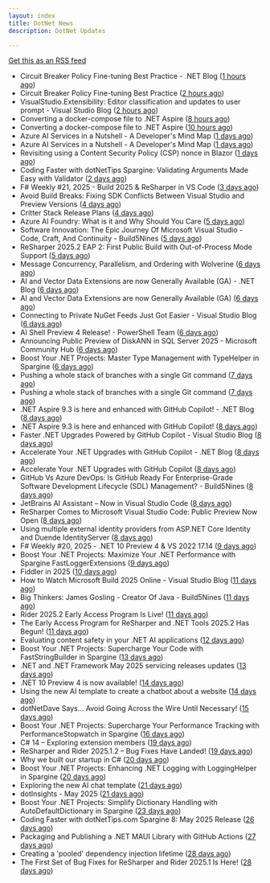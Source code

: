 ```yaml
---
layout: index
title: DotNet News
description: DotNet Updates

---
```


[Get this as an RSS feed](/dotnet.rss)

<!-- news_marker starts -->
- Circuit Breaker Policy Fine-tuning Best Practice - .NET Blog ([1 hours ago](https://dotnetkicks.com/r/721315?url=https://devblogs.microsoft.com/dotnet/circuit-breaker-policy-finetuning-best-practice/))
- Circuit Breaker Policy Fine-tuning Best Practice ([2 hours ago](https://devblogs.microsoft.com/dotnet/circuit-breaker-policy-finetuning-best-practice/))
- VisualStudio.Extensibility: Editor classification and updates to user prompt - Visual Studio Blog ([2 hours ago](https://dotnetkicks.com/r/721309?url=https://devblogs.microsoft.com/visualstudio/visualstudio-extensibility-editor-classification-and-updates-to-user-prompt/))
- Converting a docker-compose file to .NET Aspire ([8 hours ago](https://dotnetkicks.com/r/721257?url=https://andrewlock.net/converting-a-docker-compose-file-to-aspire/))
- Converting a docker-compose file to .NET Aspire ([10 hours ago](https://andrewlock.net/converting-a-docker-compose-file-to-aspire/))
- Azure AI Services in a Nutshell - A Developer's Mind Map ([1 days ago](https://dotnetkicks.com/r/721134?url=https://dailydotnettips.com/azure-ai-services-in-a-nutshell-a-developers-mind-map/))
- Azure AI Services in a Nutshell - A Developer's Mind Map ([1 days ago](https://dotnetkicks.com/r/721130?url=https://dailydotnettips.com/azure-ai-services-in-a-nutshell-a-developers-mind-map/))
- Revisiting using a Content Security Policy (CSP) nonce in Blazor ([1 days ago](https://dotnetkicks.com/r/721107?url=https://damienbod.com/2025/05/26/revisiting-using-a-content-security-policy-csp-nonce-in-blazor/))
- Coding Faster with dotNetTips Spargine: Validating Arguments Made Easy with Validator ([2 days ago](https://dotnettips.wordpress.com/2025/05/25/coding-faster-with-dotnettips-spargine-validating-arguments-made-easy-with-validator/))
- F# Weekly #21, 2025 - Build 2025 &amp; ReSharper in VS Code ([3 days ago](https://dotnetkicks.com/r/721063?url=https://sergeytihon.com/2025/05/24/f-weekly-21-2025-build-2025-resharper-in-vs-code/))
- Avoid Build Breaks: Fixing SDK Conflicts Between Visual Studio and Preview Versions ([4 days ago](https://dotnettips.wordpress.com/2025/05/23/avoid-build-breaks-fixing-sdk-conflicts-between-visual-studio-and-preview-versions/))
- Critter Stack Release Plans ([4 days ago](https://dotnetkicks.com/r/720986?url=https://jeremydmiller.com/2025/05/22/critter-stack-release-plans/))
- Azure AI Foundry: What is it and Why Should You Care ([5 days ago](https://dotnetkicks.com/r/720812?url=https://www.mobilize.net/blog/azure-ai-foundry-what-is-it-and-why-should-you-care?utm_source=DNK-720812&utm_medium=DNK-720812&utm_content=DNK-720812&utm_campaign=DNK-720812))
- Software Innovation: The Epic Journey Of Microsoft Visual Studio - Code, Craft, And Continuity  -  Build5Nines ([5 days ago](https://dotnetkicks.com/r/720896?url=https://build5nines.com/software-innovation-the-epic-journey-of-microsoft-visual-studio-code-craft-and-continuity/))
- ReSharper 2025.2 EAP 2: First Public Build with Out-of-Process Mode Support ([5 days ago](https://blog.jetbrains.com/dotnet/2025/05/22/resharper-2025-2-eap-2-oop-mode/))
- Message Concurrency, Parallelism, and Ordering with Wolverine ([6 days ago](https://dotnetkicks.com/r/720795?url=https://jeremydmiller.com/2025/05/21/message-concurrency-parallelism-and-ordering-with-wolverine/))
- AI and Vector Data Extensions are now Generally Available (GA) - .NET Blog ([6 days ago](https://dotnetkicks.com/r/720759?url=https://devblogs.microsoft.com/dotnet/ai-vector-data-dotnet-extensions-ga/))
- AI and Vector Data Extensions are now Generally Available (GA) ([6 days ago](https://devblogs.microsoft.com/dotnet/ai-vector-data-dotnet-extensions-ga/))
- Connecting to Private NuGet Feeds Just Got Easier - Visual Studio Blog ([6 days ago](https://dotnetkicks.com/r/720743?url=https://devblogs.microsoft.com/visualstudio/connecting-to-private-nuget-feeds-just-got-easier/))
- AI Shell Preview 4 Release! - PowerShell Team ([6 days ago](https://dotnetkicks.com/r/720721?url=https://devblogs.microsoft.com/powershell/preview-4-ai-shell/))
- Announcing Public Preview of DiskANN in SQL Server 2025  -  Microsoft Community Hub ([6 days ago](https://dotnetkicks.com/r/720709?url=https://techcommunity.microsoft.com/blog/sqlserver/announcing-public-preview-of-diskann-in-sql-server-2025/4414683))
- Boost Your .NET Projects: Master Type Management with TypeHelper in Spargine ([6 days ago](https://dotnettips.wordpress.com/2025/05/21/boost-your-net-projects-master-type-management-with-typehelper-in-spargine/))
- Pushing a whole stack of branches with a single Git command ([7 days ago](https://dotnetkicks.com/r/720595?url=https://andrewlock.net/pushing-a-whole-stack-of-branches-with-a-single-git-command/))
- Pushing a whole stack of branches with a single Git command ([7 days ago](https://andrewlock.net/pushing-a-whole-stack-of-branches-with-a-single-git-command/))
- .NET Aspire 9.3 is here and enhanced with GitHub Copilot! - .NET Blog ([8 days ago](https://dotnetkicks.com/r/720470?url=https://devblogs.microsoft.com/dotnet/introducing-dotnet-aspire-93/))
- .NET Aspire 9.3 is here and enhanced with GitHub Copilot! ([8 days ago](https://devblogs.microsoft.com/dotnet/introducing-dotnet-aspire-93/))
- Faster .NET Upgrades Powered by GitHub Copilot - Visual Studio Blog ([8 days ago](https://dotnetkicks.com/r/720443?url=https://devblogs.microsoft.com/visualstudio/faster-net-upgrades-powered-by-github-copilot/))
- Accelerate Your .NET Upgrades with GitHub Copilot - .NET Blog ([8 days ago](https://dotnetkicks.com/r/720428?url=https://devblogs.microsoft.com/dotnet/github-copilot-upgrade-dotnet/))
- Accelerate Your .NET Upgrades with GitHub Copilot ([8 days ago](https://devblogs.microsoft.com/dotnet/github-copilot-upgrade-dotnet/))
- GitHub Vs Azure DevOps: Is GitHub Ready For Enterprise-Grade Software Development Lifecycle (SDL) Management?  -  Build5Nines ([8 days ago](https://dotnetkicks.com/r/720381?url=https://build5nines.com/github-vs-azure-devops-is-github-ready-for-enterprise-grade-software-development-lifecycle-sdl-management/))
- JetBrains AI Assistant – Now in Visual Studio Code ([8 days ago](https://blog.jetbrains.com/ai/2025/05/jetbrains-ai-assistant-now-in-visual-studio-code/))
- ReSharper Comes to Microsoft Visual Studio Code: Public Preview Now Open ([8 days ago](https://blog.jetbrains.com/dotnet/2025/05/19/resharper-comes-to-microsoft-visual-studio-code/))
- Using multiple external identity providers from ASP.NET Core Identity and Duende IdentityServer ([8 days ago](https://dotnetkicks.com/r/720373?url=https://damienbod.com/2025/05/19/using-multiple-external-identity-providers-from-asp-net-core-identity-and-duende-identityserver/))
- F# Weekly #20, 2025 - .NET 10 Preview 4 &amp; VS 2022 17.14 ([9 days ago](https://dotnetkicks.com/r/720302?url=https://sergeytihon.com/2025/05/17/f-weekly-20-2025-net-10-preview-4-vs-2022-17-14/))
- Boost Your .NET Projects: Maximize Your .NET Performance with Spargine FastLoggerExtensions ([9 days ago](https://dotnettips.wordpress.com/2025/05/18/boost-your-net-projects-maximize-your-net-performance-with-spargine-fastloggerextensions/))
- Fiddler in 2025 ([10 days ago](https://dotnetkicks.com/r/720271?url=https://textslashplain.com/2025/05/16/fiddler-in-2025/))
- How to Watch Microsoft Build 2025 Online - Visual Studio Blog ([11 days ago](https://dotnetkicks.com/r/720228?url=https://devblogs.microsoft.com/visualstudio/how-to-watch-microsoft-build-2025-online/))
- Big Thinkers: James Gosling - Creator Of Java  -  Build5Nines ([11 days ago](https://dotnetkicks.com/r/720174?url=https://build5nines.com/big-thinkers-james-gosling-creator-of-java/))
- Rider 2025.2 Early Access Program Is Live! ([11 days ago](https://blog.jetbrains.com/dotnet/2025/05/16/rider-2025-2-eap-1/))
- The Early Access Program for ReSharper and .NET Tools 2025.2 Has Begun! ([11 days ago](https://blog.jetbrains.com/dotnet/2025/05/16/resharper-2025-2-eap-1/))
- Evaluating content safety in your .NET AI applications ([12 days ago](https://devblogs.microsoft.com/dotnet/evaluating-ai-content-safety/))
- Boost Your .NET Projects: Supercharge Your Code with FastStringBuilder in Spargine ([13 days ago](https://dotnettips.wordpress.com/2025/05/14/boost-your-net-projects-supercharge-your-code-with-faststringbuilder-in-spargine/))
- .NET and .NET Framework May 2025 servicing releases updates ([13 days ago](https://devblogs.microsoft.com/dotnet/dotnet-and-dotnet-framework-may-2025-servicing-updates/))
- .NET 10 Preview 4 is now available! ([14 days ago](https://devblogs.microsoft.com/dotnet/dotnet-10-preview-4/))
- Using the new AI template to create a chatbot about a website ([14 days ago](https://andrewlock.net/using-the-new-ai-template-to-create-a-chatbot-about-a-website/))
- dotNetDave Says… Avoid Going Across the Wire Until Necessary! ([15 days ago](https://dotnettips.wordpress.com/2025/05/12/dotnetdave-says-avoid-going-across-the-wire-until-necessary/))
- Boost Your .NET Projects: Supercharge Your Performance Tracking with PerformanceStopwatch in Spargine ([16 days ago](https://dotnettips.wordpress.com/2025/05/11/boost-your-net-projects-supercharge-your-performance-tracking-with-performancestopwatch/))
- C# 14 – Exploring extension members ([19 days ago](https://devblogs.microsoft.com/dotnet/csharp-exploring-extension-members/))
- ReSharper and Rider 2025.1.2 – Bug Fixes Have Landed! ([19 days ago](https://blog.jetbrains.com/dotnet/2025/05/08/resharper-rider-2025-1-2-bug-fix/))
- Why we built our startup in C# ([20 days ago](https://devblogs.microsoft.com/dotnet/why-we-built-our-startup-in-csharp/))
- Boost Your .NET Projects: Enhancing .NET Logging with LoggingHelper in Spargine ([20 days ago](https://dotnettips.wordpress.com/2025/05/07/boost-your-net-projects-enhancing-net-logging-with-logginghelper-in-spargine/))
- Exploring the new AI chat template ([21 days ago](https://andrewlock.net/exploring-the-new-ai-chat-template/))
- dotInsights  -  May 2025 ([21 days ago](https://blog.jetbrains.com/dotnet/2025/05/06/dotinsights-may-2025/))
- Boost Your .NET Projects: Simplify Dictionary Handling with AutoDefaultDictionary in Spargine ([23 days ago](https://dotnettips.wordpress.com/2025/05/04/boost-your-net-projects-simplify-dictionary-handling-with-autodefaultdictionary-in-spargine/))
- Coding Faster with dotNetTips.com Spargine 8: May 2025 Release ([26 days ago](https://dotnettips.wordpress.com/2025/05/01/coding-faster-with-dotnettips-com-spargine-8-may-2025-release/))
- Packaging and Publishing a .NET MAUI Library with GitHub Actions ([27 days ago](https://devblogs.microsoft.com/dotnet/dotnet-maui-libraries-github-actions/))
- Creating a 'pooled' dependency injection lifetime ([28 days ago](https://andrewlock.net/creating-a-pooled-dependency-injection-lifetime/))
- The First Set of Bug Fixes for ReSharper and Rider 2025.1 Is Here! ([28 days ago](https://blog.jetbrains.com/dotnet/2025/04/29/2025-1-1-hot-fix/))

<!-- news_marker ends -->